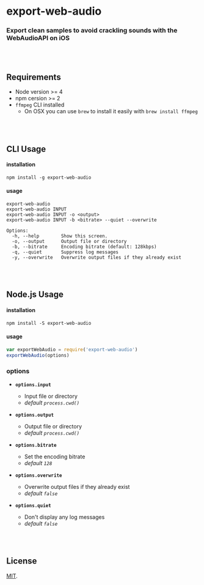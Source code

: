 # export-web-audio
### Export clean samples to avoid crackling sounds with the WebAudioAPI on iOS

<br><br>

## Requirements
+ Node version >= 4
+ npm cersion >= 2
+ `ffmpeg` CLI installed
  + On OSX you can use `brew` to install it easily with `brew install ffmpeg`

<br><br>

## CLI Usage

#### installation
```
npm install -g export-web-audio
```

#### usage
```
export-web-audio
export-web-audio INPUT
export-web-audio INPUT -o <output>
export-web-audio INPUT -b <bitrate> --quiet --overwrite

Options:
  -h, --help        Show this screen.
  -o, --output      Output file or directory
  -b, --bitrate     Encoding bitrate (default: 128kbps)
  -q, --quiet       Suppress log messages
  -y, --overwrite   Overwrite output files if they already exist

```

<br><br>

## Node.js Usage

#### installation
```
npm install -S export-web-audio
```

#### usage
```js
var exportWebAudio = require('export-web-audio')
exportWebAudio(options)
```

### options

+ **`options.input`**
  + Input file or directory
  + *default `process.cwd()`*

+ **`options.output`**
  + Output file or directory
  + *default `process.cwd()`*

+ **`options.bitrate`**
  + Set the encoding bitrate
  + *default `128`*

+ **`options.overwrite`**
  + Overwrite output files if they already exist
  + *default `false`*

+ **`options.quiet`**
  + Don't display any log messages
  + *default `false`*

<br><br>

## License
[MIT](https://tldrlegal.com/license/mit-license).